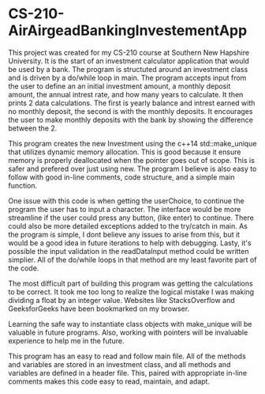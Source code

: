 # CS-210-AirAirgeadBankingInvestementApp

  This project was created for my CS-210 course at Southern New Hapshire University. It is the start of an investment calculator application that would be used by a bank.
  The program is structuted around an investment class and is driven by a do/while loop in main. The program accepts input from the user to define an an initial investment amount,
  a monthly deposit amount, the annual intrest rate, and how many years to calculate. It then prints 2 data calculations. The first is yearly balance and intrest earned with no
  monthly deposit, the second is with the monthly deposits. It encourages the user to make monthly deposits with the bank by showing the difference between the 2. 

  This program creates the new Investment using the c++14 std::make_unique that utilizes dynamic memory allocation. This is good because it ensure memory is properly deallocated 
  when the pointer goes out of scope. This is safer and prefered over just using new. The program I believe is also easy to follow with good in-line comments, code structure, and a simple main function.

  One issue with this code is when getting the userChoice, to continue the program the user has to input a character. The interface would be more streamline if the user could press any button, (like enter) to continue. 
  There could also be more detailed exceptions added to the try/catch in main. As the program is simple, I dont believe any issues to arise from this, but it would be a good idea in future iterations to help with debugging. 
  Lasty, it's possible the input validation in the readDataInput method could be written simplier. All of the do/while loops in that method are my least favorite part of the code. 

  The most difficult part of building this program was getting the calculations to be correct. It took me too long to realize the logical mistake I was making dividing a float by an integer value. Websites like StacksOverflow
  and GeeksforGeeks have been bookmarked on my browser.

  Learning the safe way to instantiate class objects with make_unique will be valuable in future programs. Also, working with pointers will be invaluable experience to help me in the future. 

  This program has an easy to read and follow main file. All of the methods and variables are stored in an investment class, and all methods and variables are defined in a header file. This, paired with appropriate in-line comments makes 
  this code easy to read, maintain, and adapt.

  
